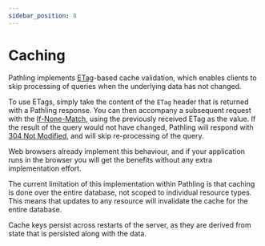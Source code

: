 ```yaml
---
sidebar_position: 8
---
```


# Caching

Pathling implements 
[ETag](https://developer.mozilla.org/en-US/docs/Web/HTTP/Headers/ETag)-based 
cache validation, which enables clients to skip processing of queries when the 
underlying data has not changed.

To use ETags, simply take the content of the `ETag` header that is returned with
a Pathling response. You can then accompany a subsequent request with the
[If-None-Match](https://developer.mozilla.org/en-US/docs/Web/HTTP/Headers/If-None-Match), 
using the previously received ETag as the value. If the result of the query
would not have changed, Pathling will respond
with [304 Not Modified](https://developer.mozilla.org/en-US/docs/Web/HTTP/Status/304), 
and will skip re-processing of the query.

Web browsers already implement this behaviour, and if your application runs in
the browser you will get the benefits without any extra implementation effort.

The current limitation of this implementation within Pathling is that caching is
done over the entire database, not scoped to individual resource types. This
means that updates to any resource will invalidate the cache for the entire
database.

Cache keys persist across restarts of the server, as they are derived from state
that is persisted along with the data.
